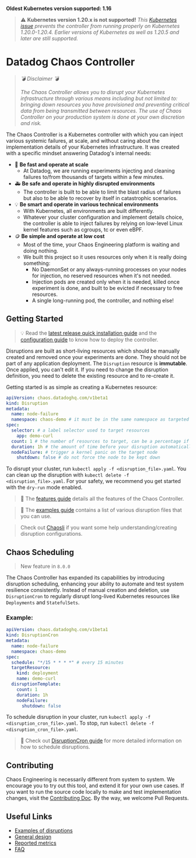 **Oldest Kubernetes version supported: 1.16**

> :warning: **Kubernetes version 1.20.x is not supported!** _This [Kubernetes issue](https://github.com/kubernetes/kubernetes/issues/97288) prevents the controller from running properly on Kubernetes 1.20.0-1.20.4. Earlier versions of Kubernetes as well as 1.20.5 and later are still supported._

# Datadog Chaos Controller

> *:bomb: Disclaimer :bomb:*
>
> _The Chaos Controller allows you to disrupt your Kubernetes infrastructure through various means including but not limited to: bringing down resources you have provisioned and preventing critical data from being transmitted between resources. The use of Chaos Controller on your production system is done at your own discretion and risk._

The Chaos Controller is a Kubernetes controller with which you can inject various systemic failures, at scale, and without caring about the implementation details of your Kubernetes infrastructure. It was created with a specific mindset answering Datadog's internal needs:

* 🐇 **Be fast and operate at scale**
  * At Datadog, we are running experiments injecting and cleaning failures to/from thousands of targets within a few minutes.
* 🚑 **Be safe and operate in highly disrupted environments**
  * The controller is built to be able to limit the blast radius of failures but also to be able to recover by itself in catastrophic scenarios.
* 💡 **Be smart and operate in various technical environments**
  * With Kubernetes, all environments are built differently.
  * Whatever your cluster configuration and implement details choice, the controller is able to inject failures by relying on low-level Linux kernel features such as cgroups, tc or even eBPF.
* 🪙 **Be simple and operate at low cost**
  * Most of the time, your Chaos Engineering platform is waiting and doing nothing.
  * We built this project so it uses resources only when it is really doing something:
    * No DaemonSet or any always-running processes on your nodes for injection, no reserved resources when it's not needed.
    * Injection pods are created only when it is needed, killed once experiment is done, and built to be evicted if necessary to free resources.
    * A single long-running pod, the controller, and nothing else!

## Getting Started

> :bulb: Read the [latest release quick installation guide](https://github.com/DataDog/chaos-controller/releases/latest) and the [configuration guide](docs/configuration.md) to know how to deploy the controller.

Disruptions are built as short-living resources which should be manually created and removed once your experiments are done. They should not be part of any application deployment. The `Disruption` resource is **immutable**. Once applied, you can't edit it. If you need to change the disruption definition, you need to delete the existing resource and to re-create it.

Getting started is as simple as creating a Kubernetes resource:

```yaml
apiVersion: chaos.datadoghq.com/v1beta1
kind: Disruption
metadata:
  name: node-failure
  namespace: chaos-demo # it must be in the same namespace as targeted resources
spec:
  selector: # a label selector used to target resources
    app: demo-curl
  count: 1 # the number of resources to target, can be a percentage if you suffix with "%", e.g. `count: 50%`
  duration: 1h # the amount of time before your disruption automatically terminates itself, for safety
  nodeFailure: # trigger a kernel panic on the target node
    shutdown: false # do not force the node to be kept down
```

To disrupt your cluster, run `kubectl apply -f <disruption_file>.yaml`. You can clean up the disruption with `kubectl delete -f <disruption_file>.yaml`. For your safety, we recommend you get started with the `dry-run` mode enabled.

> :open_book: The [features guide](docs/features.md) details all the features of the Chaos Controller.

> :open_book: The [examples guide](docs/examples.md) contains a list of various disruption files that you can use.

> Check out [Chaosli](./cli/chaosli/README.md) if you want some help understanding/creating disruption configurations.

## Chaos Scheduling
> New feature in `8.0.0`

The Chaos Controller has expanded its capabilities by introducing disruption scheduling, enhancing your ability to automate and test system resilience consistently. Instead of manual creation and deletion, use `DisruptionCron` to regularly disrupt long-lived Kubernetes resources like `Deployments` and `StatefulSets`.

### Example:
```yaml
apiVersion: chaos.datadoghq.com/v1beta1
kind: DisruptionCron
metadata:
  name: node-failure
  namespace: chaos-demo
spec:
  schedule: "*/15 * * * *" # every 15 minutes
  targetResource: 
    kind: deployment
    name: demo-curl
  disruptionTemplate:
    count: 1 
    duration: 1h 
    nodeFailure:
      shutdown: false
```

To schedule disruption in your cluster, run `kubectl apply -f <disruption_cron_file>.yaml`. To stop, run `kubectl delete -f <disruption_cron_file>.yaml`.

> :mag_right: Check out [DisruptionCron guide](docs/disruption_cron.md) for more detailed information on how to schedule disruptions.

## Contributing

Chaos Engineering is necessarily different from system to system. We encourage you to try out this tool, and extend it for your own use cases. If you want to run the source code locally to make and test implementation changes, visit the [Contributing Doc](CONTRIBUTING.md). By the way, we welcome Pull Requests.

## Useful Links

- [Examples of disruptions](docs/examples.md)
- [General design](docs/design.md)
- [Reported metrics](docs/metrics_events.md)
- [FAQ](docs/faq.md)
